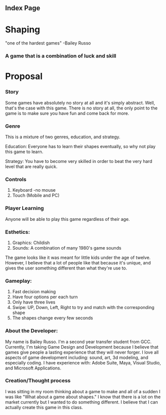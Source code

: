 Index Page
------

# Shaping
"one of the hardest games" -Bailey Russo

### A game that is a combination of luck and skill


# Proposal

### Story
Some games have absolutely no story at all and it's simply abstract. Well, that's the case with this game. There is no story at all, the only point to the game is to make sure you have fun and come back for more. 

### Genre 
This is a mixture of two genres, education, and strategy. 

Education: Everyone has to learn their shapes eventually, so why not play this game to learn.

Strategy: You have to become very skilled in order to beat the very hard level that are really quick.

### Controls

1. Keyboard -no mouse
2. Touch (Mobile and PC)

### Player Learning
Anyone will be able to play this game regardless of their age.

### Esthetics:
1. Graphics: Childish
2. Sounds: A combination of many 1980's game sounds

The game looks like it was meant for little kids under the age of twelve. However, I believe that a lot of people like that because it's unique, and gives the user something different than what they're use to.

### Gameplay:

1. Fast decision making
2. Have four options per each turn 
3. Only have three lives
4. Swipe: UP, Down, Left, Right to try and match with the corresponding shape
5. The shapes change every few seconds


### About the Developer:
My name is Bailey Russo. I'm a second year transfer student from GCC. Currently, I'm taking Game Design and Development because I believe that games give people a lasting experience that they will never forger. I love all aspects of game development including: sound, art, 3d modeling, and especially coding. I have experience with: Adobe Suite, Maya, Visual Studio, and Microsoft Applications. 

### Creation/Thought process
I was sitting in my room thinking about a game to make and all of a sudden I was like "What about a game about shapes." I know that there is a lot on the market currently but I wanted to do something different. I believe that I can actually create this game in this class.
